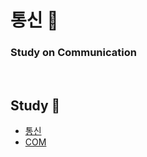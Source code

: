 # 통신 📡
<h3>Study on Communication</h3>
<br>

## Study 🔎
+   [통신](https://github.com/dlwnsgur9242/TIL/blob/main/Network/%ED%86%B5%EC%8B%A0/%ED%86%B5%EC%8B%A0.md)
+   [COM](https://github.com/dlwnsgur9242/TIL/blob/main/Network/%ED%86%B5%EC%8B%A0/COM.md)
